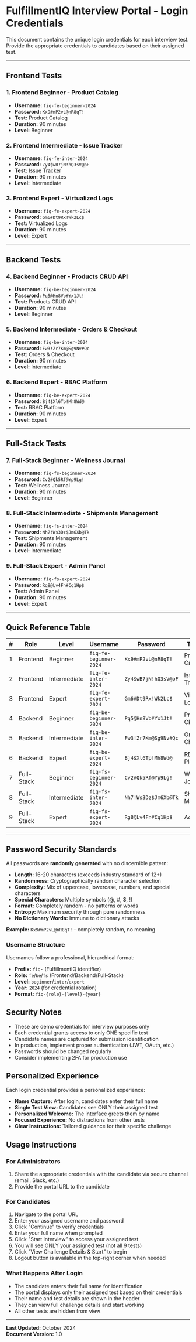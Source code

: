 # FulfillmentIQ Interview Portal - Login Credentials

This document contains the unique login credentials for each interview test. Provide the appropriate credentials to candidates based on their assigned test.

---

## Frontend Tests

### 1. Frontend Beginner - Product Catalog
- **Username:** `fiq-fe-beginner-2024`
- **Password:** `Kx9#mP2vL@nR8qT!`
- **Test:** Product Catalog
- **Duration:** 90 minutes
- **Level:** Beginner

### 2. Frontend Intermediate - Issue Tracker
- **Username:** `fiq-fe-inter-2024`
- **Password:** `Zy4$wB7jN!hQ3sV@pF`
- **Test:** Issue Tracker
- **Duration:** 90 minutes
- **Level:** Intermediate

### 3. Frontend Expert - Virtualized Logs
- **Username:** `fiq-fe-expert-2024`
- **Password:** `Gm6#Dt9Rx!Wk2Lc$`
- **Test:** Virtualized Logs
- **Duration:** 90 minutes
- **Level:** Expert

---

## Backend Tests

### 4. Backend Beginner - Products CRUD API
- **Username:** `fiq-be-beginner-2024`
- **Password:** `Pq5@Hn8Vb#Yx1Jt!`
- **Test:** Products CRUD API
- **Duration:** 90 minutes
- **Level:** Beginner

### 5. Backend Intermediate - Orders & Checkout
- **Username:** `fiq-be-inter-2024`
- **Password:** `Fw3!Zr7Km@Sg9Nv#Qc`
- **Test:** Orders & Checkout
- **Duration:** 90 minutes
- **Level:** Intermediate

### 6. Backend Expert - RBAC Platform
- **Username:** `fiq-be-expert-2024`
- **Password:** `Bj4$Xl6Tp!Mh8Wd@`
- **Test:** RBAC Platform
- **Duration:** 90 minutes
- **Level:** Expert

---

## Full-Stack Tests

### 7. Full-Stack Beginner - Wellness Journal
- **Username:** `fiq-fs-beginner-2024`
- **Password:** `Cv2#Qk5Rf@Yp9Lg!`
- **Test:** Wellness Journal
- **Duration:** 90 minutes
- **Level:** Beginner

### 8. Full-Stack Intermediate - Shipments Management
- **Username:** `fiq-fs-inter-2024`
- **Password:** `Nh7!Ws3Dz$Jm6Xb@Tk`
- **Test:** Shipments Management
- **Duration:** 90 minutes
- **Level:** Intermediate

### 9. Full-Stack Expert - Admin Panel
- **Username:** `fiq-fs-expert-2024`
- **Password:** `Rg8@Lv4Fn#Cq1Hp$`
- **Test:** Admin Panel
- **Duration:** 90 minutes
- **Level:** Expert

---

## Quick Reference Table

| # | Role | Level | Username | Password | Test Name |
|---|------|-------|----------|----------|-----------|
| 1 | Frontend | Beginner | `fiq-fe-beginner-2024` | `Kx9#mP2vL@nR8qT!` | Product Catalog |
| 2 | Frontend | Intermediate | `fiq-fe-inter-2024` | `Zy4$wB7jN!hQ3sV@pF` | Issue Tracker |
| 3 | Frontend | Expert | `fiq-fe-expert-2024` | `Gm6#Dt9Rx!Wk2Lc$` | Virtualized Logs |
| 4 | Backend | Beginner | `fiq-be-beginner-2024` | `Pq5@Hn8Vb#Yx1Jt!` | Products CRUD API |
| 5 | Backend | Intermediate | `fiq-be-inter-2024` | `Fw3!Zr7Km@Sg9Nv#Qc` | Orders & Checkout |
| 6 | Backend | Expert | `fiq-be-expert-2024` | `Bj4$Xl6Tp!Mh8Wd@` | RBAC Platform |
| 7 | Full-Stack | Beginner | `fiq-fs-beginner-2024` | `Cv2#Qk5Rf@Yp9Lg!` | Wellness Journal |
| 8 | Full-Stack | Intermediate | `fiq-fs-inter-2024` | `Nh7!Ws3Dz$Jm6Xb@Tk` | Shipments Management |
| 9 | Full-Stack | Expert | `fiq-fs-expert-2024` | `Rg8@Lv4Fn#Cq1Hp$` | Admin Panel |

---

## Password Security Standards

All passwords are **randomly generated** with no discernible pattern:
- **Length:** 16-20 characters (exceeds industry standard of 12+)
- **Randomness:** Cryptographically random character selection
- **Complexity:** Mix of uppercase, lowercase, numbers, and special characters
- **Special Characters:** Multiple symbols (@, #, $, !)
- **Format:** Completely random - no patterns or words
- **Entropy:** Maximum security through pure randomness
- **No Dictionary Words:** Immune to dictionary attacks

**Example:** `Kx9#mP2vL@nR8qT!` - completely random, no meaning

### Username Structure

Usernames follow a professional, hierarchical format:
- **Prefix:** `fiq-` (FulfillmentIQ identifier)
- **Role:** `fe`/`be`/`fs` (Frontend/Backend/Full-Stack)
- **Level:** `beginner`/`inter`/`expert`
- **Year:** `2024` (for credential rotation)
- **Format:** `fiq-{role}-{level}-{year}`

## Security Notes

- These are demo credentials for interview purposes only
- Each credential grants access to only ONE specific test
- Candidate names are captured for submission identification
- In production, implement proper authentication (JWT, OAuth, etc.)
- Passwords should be changed regularly
- Consider implementing 2FA for production use

## Personalized Experience

Each login credential provides a personalized experience:
- **Name Capture:** After login, candidates enter their full name
- **Single Test View:** Candidates see ONLY their assigned test
- **Personalized Welcome:** The interface greets them by name
- **Focused Experience:** No distractions from other tests
- **Clear Instructions:** Tailored guidance for their specific challenge

## Usage Instructions

### For Administrators

1. Share the appropriate credentials with the candidate via secure channel (email, Slack, etc.)
2. Provide the portal URL to the candidate

### For Candidates

1. Navigate to the portal URL
2. Enter your assigned username and password
3. Click "Continue" to verify credentials
4. Enter your full name when prompted
5. Click "Start Interview" to access your assigned test
6. You will see ONLY your assigned test (not all 9 tests)
7. Click "View Challenge Details & Start" to begin
8. Logout button is available in the top-right corner when needed

### What Happens After Login

- The candidate enters their full name for identification
- The portal displays only their assigned test based on their credentials
- Their name and test details are shown in the header
- They can view full challenge details and start working
- All other tests are hidden from view

---

**Last Updated:** October 2024  
**Document Version:** 1.0

